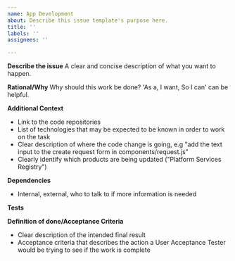 ```yaml
---
name: App Development
about: Describe this issue template's purpose here.
title: ''
labels: ''
assignees: ''

---
```


**Describe the issue**
A clear and concise description of what you want to happen.

**Rational/Why**
Why should this work be done? 'As a, I want, So I can' can be helpful.

**Additional Context** 
- Link to the code repositories
- List of technologies that may be expected to be known in order to work on the task
- Clear description of where the code change is going, e.g "add the text input to the create request form in components/request.js"
- Clearly identify which products are being updated ("Platform Services Registry")

**Dependencies**
- Internal, external, who to talk to if more information is needed

**Tests**

**Definition of done/Acceptance Criteria**
- Clear description of the intended final result
- Acceptance criteria that describes the action a User Acceptance Tester would be trying to see if the work is complete
